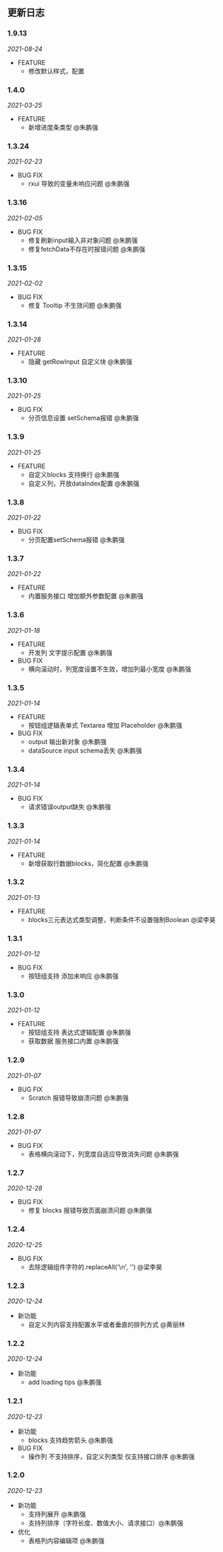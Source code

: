 ## 更新日志
### 1.9.13
*2021-08-24*
- FEATURE
  - 修改默认样式，配置
### 1.4.0
*2021-03-25*

- FEATURE
  - 新增进度条类型 @朱鹏强

### 1.3.24
*2021-02-23*

- BUG FIX
  - rxui 导致的变量未响应问题 @朱鹏强

### 1.3.16
*2021-02-05*

- BUG FIX
  - 修复刷新input输入非对象问题 @朱鹏强
  - 修复fetchData不存在时报错问题 @朱鹏强

### 1.3.15
*2021-02-02*

- BUG FIX
  - 修复 Tooltip 不生效问题 @朱鹏强

### 1.3.14
*2021-01-28*

- FEATURE
  - 隐藏 getRowInput 自定义块 @朱鹏强

### 1.3.10
*2021-01-25*

- BUG FIX
  - 分页信息设置 setSchema报错 @朱鹏强
### 1.3.9
*2021-01-25*

- FEATURE
  - 自定义blocks 支持换行 @朱鹏强
  - 自定义列，开放dataIndex配置 @朱鹏强

### 1.3.8
*2021-01-22*

- BUG FIX
  - 分页配置setSchema报错 @朱鹏强

### 1.3.7
*2021-01-22*

- FEATURE
  - 内置服务接口 增加额外参数配置 @朱鹏强

### 1.3.6
*2021-01-18*

- FEATURE
  - 开发列 文字提示配置 @朱鹏强
- BUG FIX
  - 横向滚动时，列宽度设置不生效，增加列最小宽度 @朱鹏强
### 1.3.5
*2021-01-14*

- FEATURE
  - 按钮组逻辑表单式 Textarea 增加 Placeholder @朱鹏强
- BUG FIX
  - output 输出新对象 @朱鹏强
  - dataSource input schema丢失 @朱鹏强

### 1.3.4
*2021-01-14*

- BUG FIX
  - 请求错误output缺失 @朱鹏强
### 1.3.3
*2021-01-14*

- FEATURE
  - 新增获取行数据blocks，简化配置 @朱鹏强
### 1.3.2
*2021-01-13*

- FEATURE
  - blocks三元表达式类型调整，判断条件不设置强制Boolean @梁李昊
  
### 1.3.1
*2021-01-12*

- BUG FIX
  - 按钮组支持 添加未响应 @朱鹏强
### 1.3.0
*2021-01-12*

- FEATURE
  - 按钮组支持 表达式逻辑配置 @朱鹏强
  - 获取数据 服务接口内置 @朱鹏强
### 1.2.9
*2021-01-07*

- BUG FIX
  - Scratch 报错导致崩溃问题 @朱鹏强
### 1.2.8
*2021-01-07*

- BUG FIX
  - 表格横向滚动下，列宽度自适应导致消失问题 @朱鹏强
### 1.2.7
*2020-12-28*

- BUG FIX
  - 修复 blocks 报错导致页面崩溃问题 @朱鹏强
### 1.2.4
*2020-12-25*

- BUG FIX
  - 去除逻辑组件字符的.replaceAll('\\n', '') @梁李昊
### 1.2.3
*2020-12-24*

- 新功能
  - 自定义列内容支持配置水平或者垂直的排列方式 @黄丽林

### 1.2.2
*2020-12-24*

- 新功能
  - add loading tips @朱鹏强

### 1.2.1
*2020-12-23*

- 新功能
  - blocks 支持趋势箭头 @朱鹏强
- BUG FIX
  - 操作列 不支持排序，自定义列类型 仅支持接口排序 @朱鹏强


### 1.2.0
*2020-12-23*

- 新功能
  - 支持列展开 @朱鹏强
  - 支持列排序（字符长度、数值大小、请求接口）@朱鹏强
- 优化
  - 表格列内容编辑项 @朱鹏强